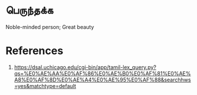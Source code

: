 # பெருந்தக்க
Noble-minded person; Great beauty


# References
1. https://dsal.uchicago.edu/cgi-bin/app/tamil-lex_query.py?qs=%E0%AE%AA%E0%AF%86%E0%AE%B0%E0%AF%81%E0%AE%A8%E0%AF%8D%E0%AE%A4%E0%AE%95%E0%AF%88&searchhws=yes&matchtype=default
